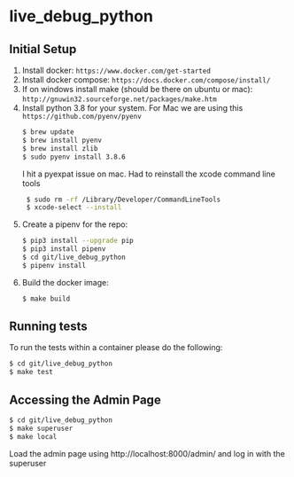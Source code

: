 # live_debug_python

## Initial Setup
1. Install docker: `https://www.docker.com/get-started`
2. Install docker compose: `https://docs.docker.com/compose/install/`
3. If on windows install make (should be there on ubuntu or mac): `http://gnuwin32.sourceforge.net/packages/make.htm`
4. Install python 3.8 for your system. For Mac we are using this `https://github.com/pyenv/pyenv`
    ```bash
    $ brew update
    $ brew install pyenv
    $ brew install zlib
    $ sudo pyenv install 3.8.6
    ```
   I hit a pyexpat issue on mac. Had to reinstall the xcode command line tools
   ```bash
    $ sudo rm -rf /Library/Developer/CommandLineTools
    $ xcode-select --install
   ```
5. Create a pipenv for the repo:
    ```bash
    $ pip3 install --upgrade pip
    $ pip3 install pipenv
    $ cd git/live_debug_python
    $ pipenv install
    ```
6. Build the docker image:
    ```bash
    $ make build
    ```

## Running tests
To run the tests within a container please do the following:
  ```bash
  $ cd git/live_debug_python
  $ make test
  ```

## Accessing the Admin Page
  ```bash
  $ cd git/live_debug_python
  $ make superuser
  $ make local
  ```
  Load the admin page using http://localhost:8000/admin/ and log in with the superuser


